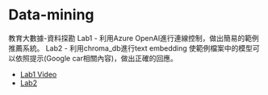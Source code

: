 # Data-mining
教育大數據-資料探勘
Lab1 - 利用Azure OpenAI進行連線控制，做出簡易的範例推薦系統。
Lab2 - 利用chroma_db進行text embedding 使範例檔案中的模型可以依照提示(Google car相關內容)，做出正確的回應。
* [Lab1 Video](https://youtu.be/q3yw_gsnAZE)
* [Lab2](https://github.com/mason45ok/Data-mining/blob/main/vectordb_with_chroma.ipynb)
